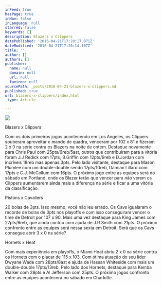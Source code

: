 ```yaml
---
inFeed: true
hasPage: true
inNav: false
inLanguage: null
starred: false
keywords: []
description: Blazers x Clippers
datePublished: '2016-04-21T17:20:17.071Z'
dateModified: '2016-04-21T17:20:14.107Z'
title: ''
author: []
authors: []
publisher:
  name: null
  domain: null
  url: null
  favicon: null
sourcePath: _posts/2016-04-21-blazers-x-clippers.md
published: true
url: blazers-x-clippers/index.html
_type: Article

---
```

![](https://the-grid-user-content.s3-us-west-2.amazonaws.com/2f2aacef-2b82-4e39-a40e-99cb5ebf16bb.jpg)

Blazers x Clippers

Com os dois primeiros jogos acontecendo em Los Angeles, os Clippers souberam aproveitar o mando de quadra, venceram por 102 x 81 e fizeram 2 x 0 na série contra os Blazers na noite de ontem. Destaque novamente para Chris Paul com 25pts/6reb/5ast, outros que contribuiram para a vitória foram J.J Redick com 17pts, B.Griffin com 12pts/9reb e D.Jordan com incríveis 18reb mas apenas 3pts. Pelo lado visitante, destaque para Mason Plumlee com um double-double sendo 17pts/10reb, Damian Lillard com 17pts e C.J. McCollum com 16pts. O próximo jogo entre as equipes será no sábado em Portland, onde os Blazer terão que vencer para não verem os Clippers aumentarem ainda mais a diferença na série e ficar a uma vitória da classificação.

Pistons x Cavaliers

20 bolas de 3pts. Isso mesmo, você não leu errado. Os Cavs igualaram o recorde de bolas de 3pts nos playoffs e com isso conseguiram vencer o time de Detroit por 107 x 90\. Mais uma vez destaque para King James com 27pts/6reb, que ainda contou com ajuda de J.R Smith com 21pts. O próximo confronto entre as equipes será nessa sexta em Detroit. Será que os Cavs consegue abrir 3 x 0 na série?

Hornets x Heat

Com mais experiência em playoffs, o Miami Heat abriu 2 x 0 na série contra os Hornets com o placar de 115 x 103\. Com ótima atuação do seu líder Dwyane Wade com 28pts/8ast e ajuda de Hassan Whiteside com mais um double-double 17pts/13reb. Pelo lado dos Hornets, destaque para Kemba Walker com 29pts e Al Jefferson com 25pts. O próximo jogos confronto entre as equipes acontecerá no sábado em Charlotte.